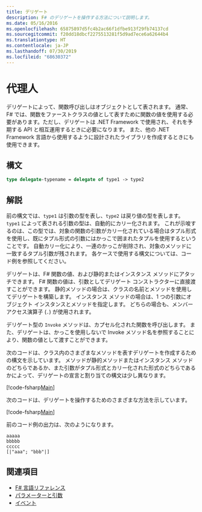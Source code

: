 ```yaml
---
title: デリゲート
description: F# のデリゲートを操作する方法について説明します。
ms.date: 05/16/2016
ms.openlocfilehash: 65875897d5fc4b2ac66f1dfbe913f29fb74137cd
ms.sourcegitcommit: f20dd18dbcf2275513281f5d9ad7ece6a62644b4
ms.translationtype: HT
ms.contentlocale: ja-JP
ms.lasthandoff: 07/30/2019
ms.locfileid: "68630372"
---
```

# <a name="delegates"></a>代理人

デリゲートによって、関数呼び出しはオブジェクトとして表されます。 通常、F# では、関数をファーストクラスの値として表すために関数の値を使用する必要があります。ただし、デリゲートは .NET Framework で使用され、それを予期する API と相互運用するときに必要になります。 また、他の .NET Framework 言語から使用するように設計されたライブラリを作成するときにも使用できます。

## <a name="syntax"></a>構文

```fsharp
type delegate-typename = delegate of type1 -> type2
```

## <a name="remarks"></a>解説

前の構文では、`type1` は引数の型を表し、`type2` は戻り値の型を表します。 `type1` によって表される引数の型は、自動的にカリー化されます。 これが示唆するのは、この型では、対象の関数の引数がカリー化されている場合はタプル形式を使用し、既にタプル形式の引数にはかっこで囲まれたタプルを使用するということです。 自動カリー化により、一連のかっこが削除され、対象のメソッドに一致するタプル引数が残されます。 各ケースで使用する構文については、コード例を参照してください。

デリゲートは、F# 関数の値、および静的またはインスタンス メソッドにアタッチできます。 F# 関数の値は、引数としてデリゲート コンストラクターに直接渡すことができます。 静的メソッドの場合は、クラスの名前とメソッドを使用してデリゲートを構築します。 インスタンス メソッドの場合は、1 つの引数にオブジェクト インスタンスとメソッドを指定します。 どちらの場合も、メンバー アクセス演算子 (`.`) が使用されます。

デリゲート型の `Invoke` メソッドは、カプセル化された関数を呼び出します。 また、デリゲートは、かっこを使用しないで Invoke メソッド名を参照することにより、関数の値として渡すことができます。

次のコードは、クラス内のさまざまなメソッドを表すデリゲートを作成するための構文を示しています。 メソッドが静的メソッドまたはインスタンス メソッドのどちらであるか、また引数がタプル形式とカリー化された形式のどちらであるかによって、デリゲートの宣言と割り当ての構文は少し異なります。

[!code-fsharp[Main](~/samples/snippets/fsharp/lang-ref-2/snippet4201.fs)]

次のコードは、デリゲートを操作するためのさまざまな方法を示しています。

[!code-fsharp[Main](~/samples/snippets/fsharp/lang-ref-2/snippet4202.fs)]

前のコード例の出力は、次のようになります。

```console
aaaaa
bbbbb
ccccc
[|"aaa"; "bbb"|]
```

## <a name="see-also"></a>関連項目

- [F# 言語リファレンス](index.md)
- [パラメーターと引数](parameters-and-arguments.md)
- [イベント](./members/events.md)
